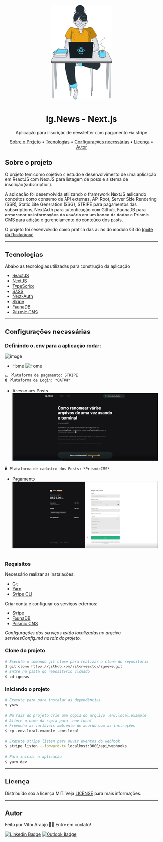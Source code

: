 <h1 align="center">

<img src="https://raw.githubusercontent.com/khalleb/ignews/main/public/images/avatar.svg" alt="rocketshoes" width="200px"/>

</h1>

<h1 align="center">
    ig.News - Next.js
</h1>
<p align="center">Aplicação para inscrição de newsletter com pagamento via stripe</p>


<p align="center">
 <a href="#sobre-o-projeto">Sobre o Projeto</a> •
 <a href="#tecnologias">Tecnologias</a> •
 <a href="#configurações-necessárias">Configurações necessárias</a> •
 <a href="#licença">Licença</a> •
 <a href="#autor">Autor</a>
</p>

## Sobre o projeto

O projeto tem como objetivo o estudo e desenvolvimento de uma aplicação em ReactJS com NextJS para listagem de posts e sistema de inscrição(subscription).

A aplicação foi desenvolvida utilizando o framework NextJS aplicando conceitos como consumo de API externas, API Root, Server Side Rendering (SSR), Static Site Generation (SSG), STRIPE para pagamentos das subscriptions, NextAuth para autenticação com Github, FaunaDB para armazenar as informações do usuário em um banco de dados e Prismic CMS para adição e gerenciamento do conteúdo dos posts.

O projeto foi desenvolvido como pratica das aulas do modulo 03 do [Ignite da Rocketseat](https://rocketseat.com.br/)

---

## Tecnologias

Abaixo as tecnologias utilizadas para construção da aplicação

- [ReactJS](https://reactjs.org/)
- [NextJS](https://nextjs.org/)
- [TypeScript](https://www.typescriptlang.org/)
- [SASS](https://sass-lang.com/)
- [Next-Auth](https://next-auth.js.org/)
- [Stripe](https://stripe.com/)
- [FaunaDB](https://fauna.com/)
- [Prismic CMS](https://prismic.io/)

---

## Configurações necessárias

### Definindo o .env para a aplicação rodar: 
![image](https://github.com/VitorVeector/ignews/assets/67335644/9793b01b-9f30-4d38-be66-2076f39ece9d)


- Home
![Home](https://i.imgur.com/ktL1NvC.png)

```
💵 Plataforma de pagamento: STRIPE
🔒 Plataforma de Login: *OATUH*
```

- Acesso aos Posts
![Posts](https://github.com/khalleb/ignews/blob/main/.github/image-02.png?raw=true)
```
🖥 Plataforma de cadastro dos Posts: *PrismicCMS*
```

- Pagamento
![Stripe Pagamento](https://github.com/khalleb/ignews/blob/main/.github/image-04.png?raw=true)




<div style="display:flex;justify-content:space-betwen">

</div>

### **Requisitos**

Necessário realizar as instalações:

- [Git](https://git-scm.com/)
- [Yarn](https://classic.yarnpkg.com)
- [Stripe CLI](https://stripe.com/docs/stripe-cli)

Criar conta e configurar os serviços externos:

- [Stripe](https://stripe.com/)
- [FaunaDB](https://fauna.com/)
- [Prismic CMS](https://prismic.io/)

*Configurações dos serviços estão localizadas no arquivo servicesConfig.md na raiz do projeto.*

### **Clone do projeto**

```bash
# Execute o comando git clone para realizar o clone do repositório
$ git clone https://github.com/vitorveector/ignews.git
# Entre na pasta do repositório clonado
$ cd ignews
```

### **Iniciando o projeto**

```bash
# Execute yarn para instalar as dependências
$ yarn

# Na raiz do projeto crie uma copia do arquivo .env.local.example
# Altere o nome da copia para .env.local
# Preencha as variáveis ambiente de acordo com as instruções
$ cp .env.local.example .env.local

# Execute stripe listen para ouvir eventos do webhook
$ stripe listen --forward-to localhost:3000/api/webhooks 

# Para iniciar a aplicação
$ yarn dev

```

---

## Licença

Distribuído sob a licença MIT. Veja [LICENSE](LICENSE) para mais informações.

---

## Autor

Feito por Vítor Araújo 👋🏽 Entre em contato!

[![Linkedin Badge](https://img.shields.io/badge/-Vitor-blue?style=flat-square&logo=Linkedin&logoColor=white&link=https://www.linkedin.com/in/vitor-huro-araujo/)](https://www.linkedin.com/in/vitor-hugo-araujo/)
[![Outlook Badge](https://img.shields.io/badge/-job_vitoraraujo@outlook.com-red?style=flat-square&link=mailto:job_vitoraraujo@outlook.com)](mailto:job_vitoraraujo@outlook.com)
